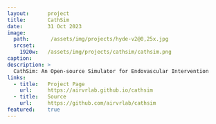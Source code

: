 ```yaml
---
layout:      project
title:       CathSim
date:        31 Oct 2023
image:
  path:       /assets/img/projects/hyde-v2@0,25x.jpg
  srcset:
    1920w:   /assets/img/projects/cathsim/cathsim.png
caption:     
description: >
  CathSim: An Open-source Simulator for Endovascular Intervention
links:
  - title:   Project Page
    url:     https://airvrlab.github.io/cathsim
  - title:   Source
    url:     https://github.com/airvrlab/cathsim
featured:    true
---
```

